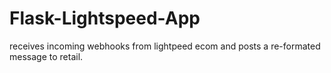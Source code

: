 # Flask-Lightspeed-App

receives incoming webhooks from lightpeed ecom and posts a re-formated message to retail. 
